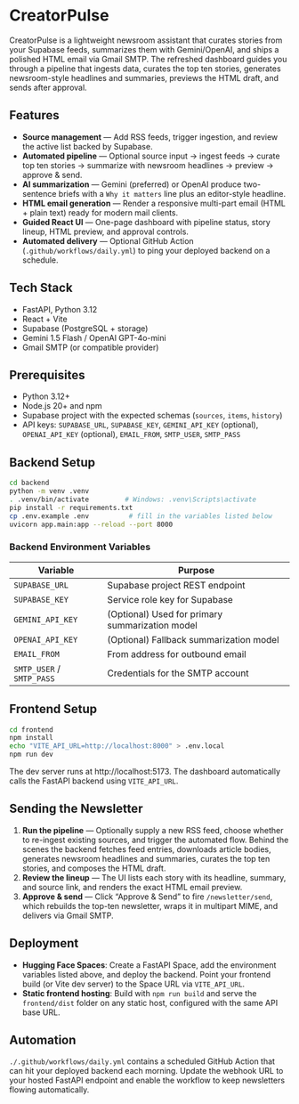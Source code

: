 # CreatorPulse

CreatorPulse is a lightweight newsroom assistant that curates stories from your Supabase feeds, summarizes them with Gemini/OpenAI, and ships a polished HTML email via Gmail SMTP. The refreshed dashboard guides you through a pipeline that ingests data, curates the top ten stories, generates newsroom-style headlines and summaries, previews the HTML draft, and sends after approval.

## Features
- **Source management** — Add RSS feeds, trigger ingestion, and review the active list backed by Supabase.
- **Automated pipeline** — Optional source input → ingest feeds → curate top ten stories → summarize with newsroom headlines → preview → approve & send.
- **AI summarization** — Gemini (preferred) or OpenAI produce two-sentence briefs with a `Why it matters` line plus an editor-style headline.
- **HTML email generation** — Render a responsive multi-part email (HTML + plain text) ready for modern mail clients.
- **Guided React UI** — One-page dashboard with pipeline status, story lineup, HTML preview, and approval controls.
- **Automated delivery** — Optional GitHub Action (`.github/workflows/daily.yml`) to ping your deployed backend on a schedule.

## Tech Stack
- FastAPI, Python 3.12
- React + Vite
- Supabase (PostgreSQL + storage)
- Gemini 1.5 Flash / OpenAI GPT-4o-mini
- Gmail SMTP (or compatible provider)

## Prerequisites
- Python 3.12+
- Node.js 20+ and npm
- Supabase project with the expected schemas (`sources`, `items`, `history`)
- API keys: `SUPABASE_URL`, `SUPABASE_KEY`, `GEMINI_API_KEY` (optional), `OPENAI_API_KEY` (optional), `EMAIL_FROM`, `SMTP_USER`, `SMTP_PASS`

## Backend Setup
```bash
cd backend
python -m venv .venv
. .venv/bin/activate         # Windows: .venv\Scripts\activate
pip install -r requirements.txt
cp .env.example .env          # fill in the variables listed below
uvicorn app.main:app --reload --port 8000
```

### Backend Environment Variables
| Variable | Purpose |
| --- | --- |
| `SUPABASE_URL` | Supabase project REST endpoint |
| `SUPABASE_KEY` | Service role key for Supabase |
| `GEMINI_API_KEY` | (Optional) Used for primary summarization model |
| `OPENAI_API_KEY` | (Optional) Fallback summarization model |
| `EMAIL_FROM` | From address for outbound email |
| `SMTP_USER` / `SMTP_PASS` | Credentials for the SMTP account |

## Frontend Setup
```bash
cd frontend
npm install
echo "VITE_API_URL=http://localhost:8000" > .env.local
npm run dev
```

The dev server runs at http://localhost:5173. The dashboard automatically calls the FastAPI backend using `VITE_API_URL`.

## Sending the Newsletter
1. **Run the pipeline** — Optionally supply a new RSS feed, choose whether to re-ingest existing sources, and trigger the automated flow. Behind the scenes the backend fetches feed entries, downloads article bodies, generates newsroom headlines and summaries, curates the top ten stories, and composes the HTML draft.
2. **Review the lineup** — The UI lists each story with its headline, summary, and source link, and renders the exact HTML email preview.
3. **Approve & send** — Click “Approve & Send” to fire `/newsletter/send`, which rebuilds the top-ten newsletter, wraps it in multipart MIME, and delivers via Gmail SMTP.

## Deployment
- **Hugging Face Spaces**: Create a FastAPI Space, add the environment variables listed above, and deploy the backend. Point your frontend build (or Vite dev server) to the Space URL via `VITE_API_URL`.
- **Static frontend hosting**: Build with `npm run build` and serve the `frontend/dist` folder on any static host, configured with the same API base URL.

## Automation
`./.github/workflows/daily.yml` contains a scheduled GitHub Action that can hit your deployed backend each morning. Update the webhook URL to your hosted FastAPI endpoint and enable the workflow to keep newsletters flowing automatically.
